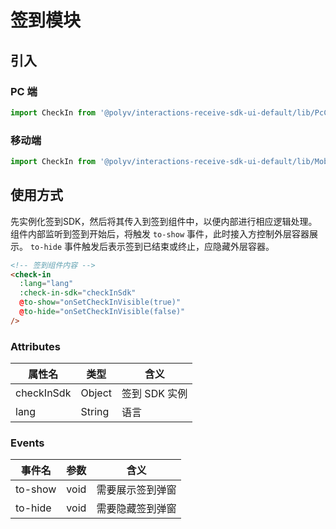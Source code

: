 # 签到模块
## 引入
### PC 端
```javascript
import CheckIn from '@polyv/interactions-receive-sdk-ui-default/lib/PcCheckIn';   
```
### 移动端
```javascript
import CheckIn from '@polyv/interactions-receive-sdk-ui-default/lib/MobileCheckIn';  
```

## 使用方式
先实例化签到SDK，然后将其传入到签到组件中，以便内部进行相应逻辑处理。
组件内部监听到签到开始后，将触发 `to-show` 事件，此时接入方控制外层容器展示。
`to-hide` 事件触发后表示签到已结束或终止，应隐藏外层容器。
```html
<!-- 签到组件内容 -->
<check-in
  :lang="lang"
  :check-in-sdk="checkInSdk"
  @to-show="onSetCheckInVisible(true)"
  @to-hide="onSetCheckInVisible(false)"
/>
```

### Attributes
| 属性名 | 类型 | 含义 |
| --- | --- | --- |
| checkInSdk | Object | 签到 SDK 实例 |
| lang | String | 语言 |

### Events
| 事件名 | 参数 | 含义 |
| --- | --- | --- |
| to-show | void | 需要展示签到弹窗 |
| to-hide | void | 需要隐藏签到弹窗 |

